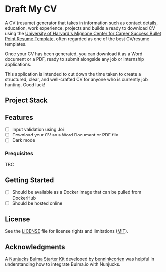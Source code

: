# Draft My CV
A CV (resume) generator that takes in information such as contact details, education, work experience, projects and builds a ready to download CV using the [University of Harvard's Mignone Center for Career Success Bullet Point Resume Template](https://careerservices.fas.harvard.edu/resources/bullet-point-resume-template/), often regarded as one of the best CV/resume templates.

Once your CV has been generated, you can download it as a Word document or a PDF, ready to submit alongside any job or internship applications.

This application is intended to cut down the time taken to create a structured, clear, and well-crafted CV for anyone who is currently job hunting. Good luck!

## Project Stack

## Features
- [ ] Input validation using Joi
- [ ] Download your CV as a Word Document or PDF file
- [ ] Dark mode

### Prequisites

TBC

## Getting Started

- [ ] Should be available as a Docker image that can be pulled from DockerHub
- [ ] Should be hosted online

## License
See the [LICENSE](/LICENSE.md) file for license rights and limitations ([MIT](https://opensource.org/license/mit)).

## Acknowledgments
A [Nunjucks Bulma Starter Kit](https://github.com/benninkcorien/nunjucks-starter-kit) developed by [benninkcorien](https://github.com/benninkcorien) was helpful in understanding how to integrate Bulma.io with Nunjucks.<br>
